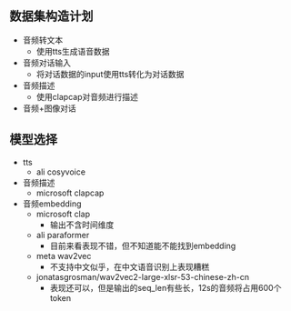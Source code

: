 ## 数据集构造计划
- 音频转文本
  - 使用tts生成语音数据
- 音频对话输入
  - 将对话数据的input使用tts转化为对话数据
- 音频描述
  - 使用clapcap对音频进行描述
- 音频+图像对话

## 模型选择
- tts
  - ali cosyvoice
- 音频描述
  - microsoft  clapcap
- 音频embedding
  - microsoft clap
    - 输出不含时间维度
  - ali paraformer
    - 目前来看表现不错，但不知道能不能找到embedding
  - meta wav2vec
    - 不支持中文似乎，在中文语音识别上表现糟糕
  - jonatasgrosman/wav2vec2-large-xlsr-53-chinese-zh-cn
    - 表现还可以，但是输出的seq_len有些长，12s的音频将占用600个token